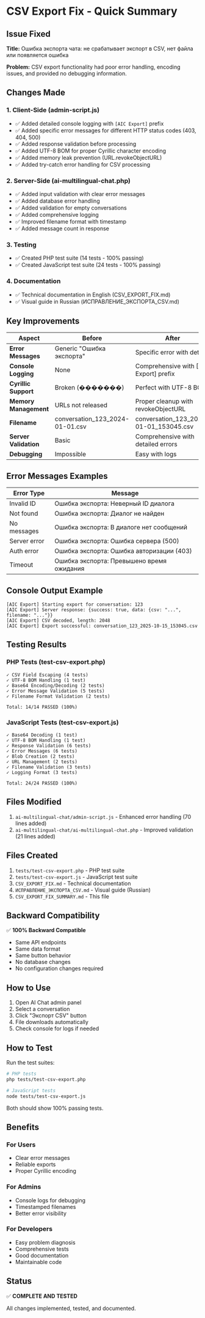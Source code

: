 # CSV Export Fix - Quick Summary

## Issue Fixed
**Title:** Ошибка экспорта чата: не срабатывает экспорт в CSV, нет файла или появляется ошибка

**Problem:** CSV export functionality had poor error handling, encoding issues, and provided no debugging information.

## Changes Made

### 1. Client-Side (admin-script.js)
- ✅ Added detailed console logging with `[AIC Export]` prefix
- ✅ Added specific error messages for different HTTP status codes (403, 404, 500)
- ✅ Added response validation before processing
- ✅ Added UTF-8 BOM for proper Cyrillic character encoding
- ✅ Added memory leak prevention (URL.revokeObjectURL)
- ✅ Added try-catch error handling for CSV processing

### 2. Server-Side (ai-multilingual-chat.php)
- ✅ Added input validation with clear error messages
- ✅ Added database error handling
- ✅ Added validation for empty conversations
- ✅ Added comprehensive logging
- ✅ Improved filename format with timestamp
- ✅ Added message count in response

### 3. Testing
- ✅ Created PHP test suite (14 tests - 100% passing)
- ✅ Created JavaScript test suite (24 tests - 100% passing)

### 4. Documentation
- ✅ Technical documentation in English (CSV_EXPORT_FIX.md)
- ✅ Visual guide in Russian (ИСПРАВЛЕНИЕ_ЭКСПОРТА_CSV.md)

## Key Improvements

| Aspect | Before | After |
|--------|--------|-------|
| **Error Messages** | Generic "Ошибка экспорта" | Specific error with details |
| **Console Logging** | None | Comprehensive with [AIC Export] prefix |
| **Cyrillic Support** | Broken (�������) | Perfect with UTF-8 BOM |
| **Memory Management** | URLs not released | Proper cleanup with revokeObjectURL |
| **Filename** | conversation_123_2024-01-01.csv | conversation_123_2024-01-01_153045.csv |
| **Server Validation** | Basic | Comprehensive with detailed errors |
| **Debugging** | Impossible | Easy with logs |

## Error Messages Examples

| Error Type | Message |
|------------|---------|
| Invalid ID | Ошибка экспорта: Неверный ID диалога |
| Not found | Ошибка экспорта: Диалог не найден |
| No messages | Ошибка экспорта: В диалоге нет сообщений |
| Server error | Ошибка экспорта: Ошибка сервера (500) |
| Auth error | Ошибка экспорта: Ошибка авторизации (403) |
| Timeout | Ошибка экспорта: Превышено время ожидания |

## Console Output Example

```
[AIC Export] Starting export for conversation: 123
[AIC Export] Server response: {success: true, data: {csv: "...", filename: "..."}}
[AIC Export] CSV decoded, length: 2048
[AIC Export] Export successful: conversation_123_2025-10-15_153045.csv
```

## Testing Results

### PHP Tests (test-csv-export.php)
```
✓ CSV Field Escaping (4 tests)
✓ UTF-8 BOM Handling (1 test)
✓ Base64 Encoding/Decoding (2 tests)
✓ Error Message Validation (5 tests)
✓ Filename Format Validation (2 tests)

Total: 14/14 PASSED (100%)
```

### JavaScript Tests (test-csv-export.js)
```
✓ Base64 Decoding (1 test)
✓ UTF-8 BOM Handling (1 test)
✓ Response Validation (6 tests)
✓ Error Messages (6 tests)
✓ Blob Creation (2 tests)
✓ URL Management (2 tests)
✓ Filename Validation (3 tests)
✓ Logging Format (3 tests)

Total: 24/24 PASSED (100%)
```

## Files Modified

1. `ai-multilingual-chat/admin-script.js` - Enhanced error handling (70 lines added)
2. `ai-multilingual-chat/ai-multilingual-chat.php` - Improved validation (21 lines added)

## Files Created

1. `tests/test-csv-export.php` - PHP test suite
2. `tests/test-csv-export.js` - JavaScript test suite
3. `CSV_EXPORT_FIX.md` - Technical documentation
4. `ИСПРАВЛЕНИЕ_ЭКСПОРТА_CSV.md` - Visual guide (Russian)
5. `CSV_EXPORT_FIX_SUMMARY.md` - This file

## Backward Compatibility

✅ **100% Backward Compatible**
- Same API endpoints
- Same data format
- Same button behavior
- No database changes
- No configuration changes required

## How to Use

1. Open AI Chat admin panel
2. Select a conversation
3. Click "Экспорт CSV" button
4. File downloads automatically
5. Check console for logs if needed

## How to Test

Run the test suites:
```bash
# PHP tests
php tests/test-csv-export.php

# JavaScript tests
node tests/test-csv-export.js
```

Both should show 100% passing tests.

## Benefits

### For Users
- Clear error messages
- Reliable exports
- Proper Cyrillic encoding

### For Admins
- Console logs for debugging
- Timestamped filenames
- Better error visibility

### For Developers
- Easy problem diagnosis
- Comprehensive tests
- Good documentation
- Maintainable code

## Status

✅ **COMPLETE AND TESTED**

All changes implemented, tested, and documented.
